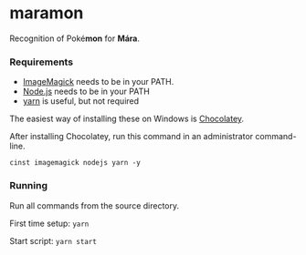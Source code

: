 maramon
===

Recognition of Poké**mon** for **Mára**.

### Requirements
- [ImageMagick](https://www.imagemagick.org/) needs to be in your PATH.
- [Node.js](https://nodejs.org/en/) needs to be in your PATH
- [yarn](https://yarnpkg.com/en/) is useful, but not required

The easiest way of installing these on Windows is [Chocolatey](https://chocolatey.org/install#installing-chocolatey).

After installing Chocolatey, run this command in an administrator command-line.

```
cinst imagemagick nodejs yarn -y
```

### Running

Run all commands from the source directory.

First time setup: `yarn`

Start script: `yarn start`
